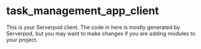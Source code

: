 # task_management_app_client

This is your Serverpod client. The code in here is mostly generated by
Serverpod, but you may want to make changes if you are adding modules to your
project.
